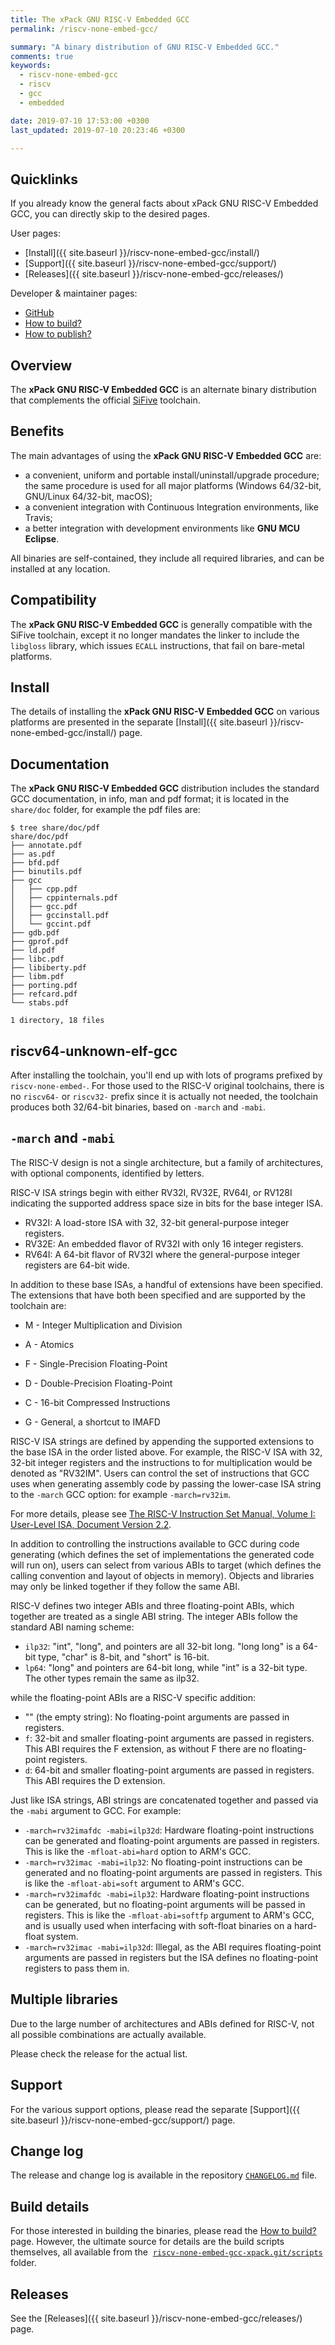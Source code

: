 ```yaml
---
title: The xPack GNU RISC-V Embedded GCC
permalink: /riscv-none-embed-gcc/

summary: "A binary distribution of GNU RISC-V Embedded GCC."
comments: true
keywords: 
  - riscv-none-embed-gcc
  - riscv
  - gcc
  - embedded

date: 2019-07-10 17:53:00 +0300
last_updated: 2019-07-10 20:23:46 +0300

---
```


## Quicklinks

If you already know the general facts about xPack GNU RISC-V Embedded GCC, you can 
directly skip to the desired pages.

User pages:

- [Install]({{ site.baseurl }}/riscv-none-embed-gcc/install/)
- [Support]({{ site.baseurl }}/riscv-none-embed-gcc/support/)
- [Releases]({{ site.baseurl }}/riscv-none-embed-gcc/releases/)

Developer & maintainer pages:

- [GitHub](https://github.com/xpack-dev-tools/riscv-none-embed-gcc-xpack)
- [How to build?](https://github.com/xpack-dev-tools/riscv-none-embed-gcc-xpack/blob/xpack/README-BUILD.md)
- [How to publish?](https://github.com/xpack-dev-tools/riscv-none-embed-gcc-xpack/blob/xpack/README-PUBLISH.md)

## Overview

The **xPack GNU RISC-V Embedded GCC** 
is an alternate binary distribution that complements the official 
[SiFive](https://www.sifive.com/boards) toolchain.

## Benefits

The main advantages of using the **xPack GNU RISC-V Embedded GCC** are:

- a convenient, uniform and portable install/uninstall/upgrade procedure;
  the same procedure is used for all major 
  platforms (Windows 64/32-bit, GNU/Linux 64/32-bit, macOS);
- a convenient integration with Continuous Integration environments, 
  like Travis;
- a better integration with development environments 
  like **GNU MCU Eclipse**.

All binaries are self-contained, they include all required libraries,
and can be installed at any location.

## Compatibility

The **xPack GNU RISC-V Embedded GCC** is generally compatible with the 
SiFive toolchain, except it no longer mandates the linker to include
the `libgloss` library, which issues `ECALL` instructions, that fail on 
bare-metal platforms.

## Install

The details of installing the **xPack GNU RISC-V Embedded GCC** on various 
platforms are presented in the separate 
[Install]({{ site.baseurl }}/riscv-none-embed-gcc/install/) page.

## Documentation

The **xPack GNU RISC-V Embedded GCC** distribution includes the 
standard GCC documentation, in info, man and pdf format; 
it is located in the `share/doc` folder, for example the pdf files are:

```console
$ tree share/doc/pdf
share/doc/pdf
├── annotate.pdf
├── as.pdf
├── bfd.pdf
├── binutils.pdf
├── gcc
│   ├── cpp.pdf
│   ├── cppinternals.pdf
│   ├── gcc.pdf
│   ├── gccinstall.pdf
│   └── gccint.pdf
├── gdb.pdf
├── gprof.pdf
├── ld.pdf
├── libc.pdf
├── libiberty.pdf
├── libm.pdf
├── porting.pdf
├── refcard.pdf
└── stabs.pdf

1 directory, 18 files
```

## riscv64-unknown-elf-gcc

After installing the toolchain, you'll end up with lots of programs 
prefixed by `riscv-none-embed-`. For those used to the RISC-V original 
toolchains, there is no `riscv64-` or `riscv32-` prefix since it is 
actually not needed, the toolchain produces both 32/64-bit binaries, 
based on `-march` and `-mabi`.

## `-march` and `-mabi`

The RISC-V design is not a single architecture, but a family of architectures, with optional components, identified by letters.

RISC-V ISA strings begin with either RV32I, RV32E, RV64I, or RV128I indicating the supported address space size in bits for the base integer ISA.

* RV32I: A load-store ISA with 32, 32-bit general-purpose integer registers. 
* RV32E: An embedded flavor of RV32I with only 16 integer registers. 
* RV64I: A 64-bit flavor of RV32I where the general-purpose integer registers are 64-bit wide. 

In addition to these base ISAs, a handful of extensions have been 
specified. The extensions that have both been specified and are supported by the toolchain are: 

* M - Integer Multiplication and Division 
* A - Atomics
* F - Single-Precision Floating-Point 
* D - Double-Precision Floating-Point
* C - 16-bit Compressed Instructions 

* G - General, a shortcut to IMAFD

RISC-V ISA strings are defined by appending the supported extensions to the 
base ISA in the order listed above. For example, the RISC-V ISA with 32, 
32-bit integer registers and the instructions to for multiplication would 
be denoted as "RV32IM". Users can control the set of instructions that GCC 
uses when generating assembly code by passing the lower-case ISA string to 
the `-march` GCC option: for example `-march=rv32im`. 

For more details, please see [The RISC-V Instruction Set Manual, Volume I: User-Level ISA, Document Version 2.2](https://riscv.org/specifications/).

In addition to controlling the instructions available to GCC during code 
generating (which defines the set of implementations the generated code 
will run on), users can select from various ABIs to target (which defines 
the calling convention and layout of objects in memory). Objects and 
libraries may only be linked together if they follow the same ABI. 

RISC-V defines two integer ABIs and three floating-point ABIs, which 
together are treated as a single ABI string. The integer ABIs follow the 
standard ABI naming scheme: 

* `ilp32`: "int", "long", and pointers are all 32-bit long. "long long" is 
a 64-bit type, "char" is 8-bit, and "short" is 16-bit. 
* `lp64`: "long" and pointers are 64-bit long, while "int" is a 32-bit type. 
The other types remain the same as ilp32. 

while the floating-point ABIs are a RISC-V specific addition: 

* "" (the empty string): No floating-point arguments are passed in registers. 
* `f`: 32-bit and smaller floating-point arguments are passed in registers. 
This ABI requires the F extension, as without F there are no 
floating-point registers. 
* `d`: 64-bit and smaller floating-point arguments are passed in registers. 
This ABI requires the D extension. 

Just like ISA strings, ABI strings are concatenated together and passed via 
the `-mabi` argument to GCC. For example: 

* `-march=rv32imafdc -mabi=ilp32d`: Hardware floating-point instructions can 
be generated and floating-point arguments are passed in registers. This 
is like the `-mfloat-abi=hard` option to ARM's GCC. 
* `-march=rv32imac -mabi=ilp32`: No floating-point instructions can be 
generated and no floating-point arguments are passed in registers. This 
is like the `-mfloat-abi=soft` argument to ARM's GCC. 
* `-march=rv32imafdc -mabi=ilp32`: Hardware floating-point instructions can 
be generated, but no floating-point arguments will be passed in 
registers. This is like the `-mfloat-abi=softfp` argument to ARM's GCC, 
and is usually used when interfacing with soft-float binaries on a 
hard-float system. 
* `-march=rv32imac -mabi=ilp32d`: Illegal, as the ABI requires floating-point 
arguments are passed in registers but the ISA defines no floating-point 
registers to pass them in. 

## Multiple libraries

Due to the large number of architectures and ABIs defined for RISC-V, not all possible combinations are actually available.

Please check the release for the actual list.

## Support

For the various support options, please read the separate 
[Support]({{ site.baseurl }}/riscv-none-embed-gcc/support/) page.

## Change log

The release and change log is available in the repository
[`CHANGELOG.md`](https://github.com/xpack-dev-tools/riscv-none-embed-gcc-xpack/blob/xpack/CHANGELOG.md) file.

## Build details

For those interested in building the binaries, please read the 
[How to build?](https://github.com/xpack-dev-tools/riscv-none-embed-gcc-xpack/blob/xpack/README-BUILD.md)
page. 
However, the ultimate source for details are the build scripts themselves, 
all available from the 
[`riscv-none-embed-gcc-xpack.git/scripts`](https://github.com/xpack-dev-tools/riscv-none-embed-gcc-xpack/tree/xpack/scripts/)
folder.

## Releases

See the [Releases]({{ site.baseurl }}/riscv-none-embed-gcc/releases/) page.

